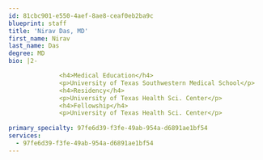 ```yaml
---
id: 81cbc901-e550-4aef-8ae8-ceaf0eb2ba9c
blueprint: staff
title: 'Nirav Das, MD'
first_name: Nirav
last_name: Das
degree: MD
bio: |2-

              <h4>Medical Education</h4>
              <p>University of Texas Southwestern Medical School</p>
              <h4>Residency</h4>
              <p>University of Texas Health Sci. Center</p>
              <h4>Fellowship</h4>
              <p>University of Texas Health Sci. Center</p>
          
primary_specialty: 97fe6d39-f3fe-49ab-954a-d6891ae1bf54
services:
  - 97fe6d39-f3fe-49ab-954a-d6891ae1bf54
---
```

